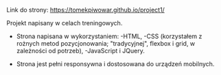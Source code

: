 Link do strony: https://tomekpiwowar.github.io/project1/

Projekt napisany w celach treningowych. 

* Strona napisana w wykorzystaniem: 
-HTML, 
-CSS (korzystałem z rożnych metod pozycjonowania; "tradycyjnej", flexbox i grid, w zależności 
od potrzeb), 
-JavaScript i JQuery.


* Strona jest pełni responsywna i dostosowana do urządzeń mobilnych.
